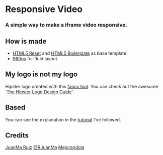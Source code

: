 Responsive Video
================

### A simple way to make a iframe video responsive.

## How is made

* [HTML5 Reset](http://html5reset.org/) and [HTML5 Boilerplate](http://html5boilerplate.com) as base template.
* [960gs](http://960.gs/) for fluid layout.


## My logo is not my logo

Hipster logo created with this [fancy tool](http://www.elid.fr/hlg/). You can check out the awesome '[The Hipster Logo Design Guide](http://hipsterlogo.com/)'.

## Based

You can see the explanation in the [tutorial](https://www.youtube.com/watch?v=V2VToIDHWIw#t=94) I've followed.

## Credits
[JuanMa Ruiz](http://www.juanmaruiz.com)
[@RJuanMa](http://twitter.com/RJuanMa)
[Mejorandola](https://courses.platzi.com/)